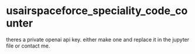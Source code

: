 # usairspaceforce_speciality_code_counter
theres a private openai api key. either make one and replace it in the jupyter file or contact me.
